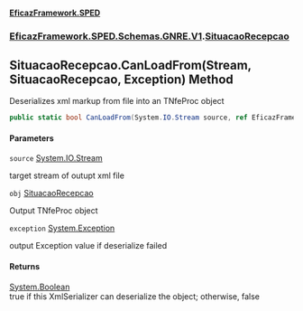 #### [EficazFramework.SPED](EficazFrameworkSPED.md 'EficazFramework SPED')
### [EficazFramework.SPED.Schemas.GNRE.V1](EficazFramework.SPED.Schemas.GNRE.V1.md 'EficazFramework.SPED.Schemas.GNRE.V1').[SituacaoRecepcao](EficazFramework.SPED.Schemas.GNRE.V1/SituacaoRecepcao.md 'EficazFramework.SPED.Schemas.GNRE.V1.SituacaoRecepcao')

## SituacaoRecepcao.CanLoadFrom(Stream, SituacaoRecepcao, Exception) Method

Deserializes xml markup from file into an TNfeProc object

```csharp
public static bool CanLoadFrom(System.IO.Stream source, ref EficazFramework.SPED.Schemas.GNRE.V1.SituacaoRecepcao obj, ref System.Exception exception);
```
#### Parameters

<a name='EficazFramework.SPED.Schemas.GNRE.V1.SituacaoRecepcao.CanLoadFrom(System.IO.Stream,EficazFramework.SPED.Schemas.GNRE.V1.SituacaoRecepcao,System.Exception).source'></a>

`source` [System.IO.Stream](https://docs.microsoft.com/en-us/dotnet/api/System.IO.Stream 'System.IO.Stream')

target stream of outupt xml file

<a name='EficazFramework.SPED.Schemas.GNRE.V1.SituacaoRecepcao.CanLoadFrom(System.IO.Stream,EficazFramework.SPED.Schemas.GNRE.V1.SituacaoRecepcao,System.Exception).obj'></a>

`obj` [SituacaoRecepcao](EficazFramework.SPED.Schemas.GNRE.V1/SituacaoRecepcao.md 'EficazFramework.SPED.Schemas.GNRE.V1.SituacaoRecepcao')

Output TNfeProc object

<a name='EficazFramework.SPED.Schemas.GNRE.V1.SituacaoRecepcao.CanLoadFrom(System.IO.Stream,EficazFramework.SPED.Schemas.GNRE.V1.SituacaoRecepcao,System.Exception).exception'></a>

`exception` [System.Exception](https://docs.microsoft.com/en-us/dotnet/api/System.Exception 'System.Exception')

output Exception value if deserialize failed

#### Returns
[System.Boolean](https://docs.microsoft.com/en-us/dotnet/api/System.Boolean 'System.Boolean')  
true if this XmlSerializer can deserialize the object; otherwise, false